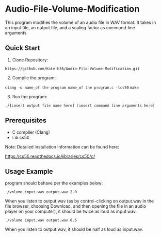 # Audio-File-Volume-Modification

This program modifies the volume of an audio file in WAV format. It takes in an input file, an output file, and a scaling factor as command-line arguments.

## Quick Start

1. Clone Repository:

`https://github.com/Kate-h36/Audio-File-Volume-Modification.git`

2. Compile the program:

`clang -o name_of the program name_of the program.c -lcs50`
`make`

3. Run the program:

`./[insert output file name here] [insert command line arguments here]`

## Prerequisites

* C compiler (Clang)
* Lib cs50

Note: Detailed installation information can be found here:

https://cs50.readthedocs.io/libraries/cs50/c/

## Usage Example

program should behave per the examples below:

`./volume input.wav output.wav 2.0`

When you listen to output.wav (as by control-clicking on output.wav in the file browser, choosing Download, and then opening the file in an audio player on your computer), it should be twice as loud as input.wav.

`./volume input.wav output.wav 0.5`

When you listen to output.wav, it should be half as loud as input.wav.
